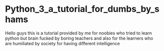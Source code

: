 # Python_3_a_tutorial_for_dumbs_by_shams
Hello guys this is a tutorial provided by me for noobies who tried to learn python but brain fucked by boring teachers and also for the learners who are humiliated by society for having different intelligence
